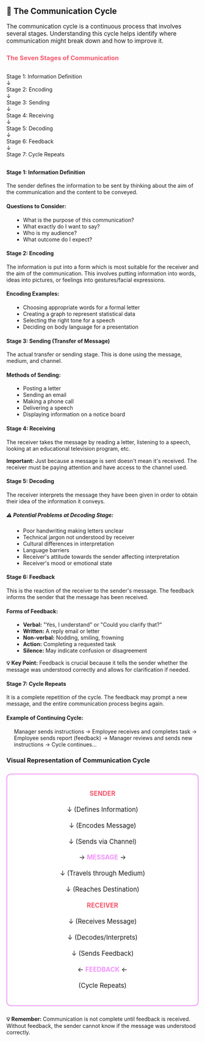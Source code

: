 <!-- COMMUNICATION CYCLE SECTION -->
<div id="cycle" class="section">
                <div class="module">
                    <h2>🔄 The Communication Cycle</h2>
                    
<p style="font-size: 1.1em; margin-bottom: 25px;">The communication cycle is a continuous process that involves several stages. Understanding this cycle helps identify where communication might break down and how to improve it.</p>
                    
<div class="process-diagram">
                        <h3 style="color: #f5576c; margin-bottom: 25px;">The Seven Stages of Communication</h3>
                        
<div style="margin: 30px 0;">
                            <div class="process-step">Stage 1: Information Definition</div>
                            <div class="arrow">↓</div>
                            <div class="process-step">Stage 2: Encoding</div>
                            <div class="arrow">↓</div>
                            <div class="process-step">Stage 3: Sending</div>
                            <div class="arrow">↓</div>
                            <div class="process-step">Stage 4: Receiving</div>
                            <div class="arrow">↓</div>
                            <div class="process-step">Stage 5: Decoding</div>
                            <div class="arrow">↓</div>
                            <div class="process-step">Stage 6: Feedback</div>
                            <div class="arrow">↓</div>
                            <div class="process-step">Stage 7: Cycle Repeats</div>
                        </div>
                    </div>
                    
<div class="definition-card">
                        <h4>Stage 1: Information Definition</h4>
                        <p>The sender defines the information to be sent by thinking about the aim of the communication and the content to be conveyed.</p>
                        <div class="example" style="margin-top: 15px;">
                            <h4>Questions to Consider:</h4>
                            <ul style="margin-left: 20px;">
                                <li>What is the purpose of this communication?</li>
                                <li>What exactly do I want to say?</li>
                                <li>Who is my audience?</li>
                                <li>What outcome do I expect?</li>
                            </ul>
                        </div>
                    </div>
                    
<div class="definition-card">
                        <h4>Stage 2: Encoding</h4>
                        <p>The information is put into a form which is most suitable for the receiver and the aim of the communication. This involves putting information into words, ideas into pictures, or feelings into gestures/facial expressions.</p>
                        <div class="example" style="margin-top: 15px;">
                            <h4>Encoding Examples:</h4>
                            <ul style="margin-left: 20px;">
                                <li>Choosing appropriate words for a formal letter</li>
                                <li>Creating a graph to represent statistical data</li>
                                <li>Selecting the right tone for a speech</li>
                                <li>Deciding on body language for a presentation</li>
                            </ul>
                        </div>
                    </div>
                    
<div class="definition-card">
                        <h4>Stage 3: Sending (Transfer of Message)</h4>
                        <p>The actual transfer or sending stage. This is done using the message, medium, and channel.</p>
                        <div class="example" style="margin-top: 15px;">
                            <h4>Methods of Sending:</h4>
                            <ul style="margin-left: 20px;">
                                <li>Posting a letter</li>
                                <li>Sending an email</li>
                                <li>Making a phone call</li>
                                <li>Delivering a speech</li>
                                <li>Displaying information on a notice board</li>
                            </ul>
                        </div>
                    </div>
                    
<div class="definition-card">
                        <h4>Stage 4: Receiving</h4>
                        <p>The receiver takes the message by reading a letter, listening to a speech, looking at an educational television program, etc.</p>
                        <div class="note" style="margin-top: 15px;">
                            <strong>Important:</strong> Just because a message is sent doesn't mean it's received. The receiver must be paying attention and have access to the channel used.
                        </div>
                    </div>
                    
<div class="definition-card">
                        <h4>Stage 5: Decoding</h4>
                        <p>The receiver interprets the message they have been given in order to obtain their idea of the information it conveys.</p>
                        
<div class="barrier-card" style="margin-top: 15px;">
                            <h5>⚠️ Potential Problems at Decoding Stage:</h5>
                            <ul style="margin-left: 20px; margin-top: 10px;">
                                <li>Poor handwriting making letters unclear</li>
                                <li>Technical jargon not understood by receiver</li>
                                <li>Cultural differences in interpretation</li>
                                <li>Language barriers</li>
                                <li>Receiver's attitude towards the sender affecting interpretation</li>
                                <li>Receiver's mood or emotional state</li>
                            </ul>
                        </div>
                    </div>
                    
<div class="definition-card">
                        <h4>Stage 6: Feedback</h4>
                        <p>This is the reaction of the receiver to the sender's message. The feedback informs the sender that the message has been received.</p>
                        
<div class="example" style="margin-top: 15px;">
                            <h4>Forms of Feedback:</h4>
                            <ul style="margin-left: 20px;">
                                <li><strong>Verbal:</strong> "Yes, I understand" or "Could you clarify that?"</li>
                                <li><strong>Written:</strong> A reply email or letter</li>
                                <li><strong>Non-verbal:</strong> Nodding, smiling, frowning</li>
                                <li><strong>Action:</strong> Completing a requested task</li>
                                <li><strong>Silence:</strong> May indicate confusion or disagreement</li>
                            </ul>
                        </div>
                        
<div class="note" style="margin-top: 15px;">
                            <strong>💡 Key Point:</strong> Feedback is crucial because it tells the sender whether the message was understood correctly and allows for clarification if needed.
                        </div>
                    </div>
                    
<div class="definition-card">
                        <h4>Stage 7: Cycle Repeats</h4>
                        <p>It is a complete repetition of the cycle. The feedback may prompt a new message, and the entire communication process begins again.</p>
                        <div class="example" style="margin-top: 15px;">
                            <h4>Example of Continuing Cycle:</h4>
                            <p style="margin-left: 20px;">Manager sends instructions → Employee receives and completes task → Employee sends report (feedback) → Manager reviews and sends new instructions → Cycle continues...</p>
                        </div>
                    </div>
                    
<h3>Visual Representation of Communication Cycle</h3>
                    <div style="background: white; padding: 30px; border-radius: 12px; margin: 25px 0; border: 2px solid #f093fb;">
                        <div style="text-align: center;">
                            <div style="font-size: 1.2em; line-height: 2.5;">
                                <strong style="color: #f5576c;">SENDER</strong><br>
                                ↓ (Defines Information)<br>
                                ↓ (Encodes Message)<br>
                                ↓ (Sends via Channel)<br>
                                → <strong style="color: #f093fb;">MESSAGE</strong> →<br>
                                ↓ (Travels through Medium)<br>
                                ↓ (Reaches Destination)<br>
                                <strong style="color: #f5576c;">RECEIVER</strong><br>
                                ↓ (Receives Message)<br>
                                ↓ (Decodes/Interprets)<br>
                                ↓ (Sends Feedback)<br>
                                ← <strong style="color: #f093fb;">FEEDBACK</strong> ←<br>
                                (Cycle Repeats)
                            </div>
                        </div>
                    </div>
                    
<div class="note">
                        <strong>💡 Remember:</strong> Communication is not complete until feedback is received. Without feedback, the sender cannot know if the message was understood correctly.
                    </div>
                </div>
            </div>